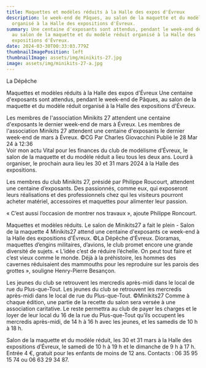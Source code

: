 ```yaml
---
title: Maquettes et modèles réduits à la Halle des expos d'Évreux
description: le week-end de Pâques, au salon de la maquette et du modèle réduit
  organisé à la Halle des expositions d'Évreux.
summary: Une centaine d'exposants sont attendus, pendant le week-end de Pâques,
  au salon de la maquette et du modèle réduit organisé à la Halle des
  expositions d'Évreux.
date: 2024-03-30T00:33:03.779Z
thumbnailImagePosition: left
thumbnailImage: assets/img/minikits-27.jpg
image: assets/img/minikits-27-a.jpg
---
```

L﻿a Dépêche

Maquettes et modèles réduits à la Halle des expos d'Évreux
Une centaine d'exposants sont attendus, pendant le week-end de Pâques, au salon de la maquette et du modèle réduit organisé à la Halle des expositions d'Évreux.

Les membres de l'association Minikits 27 attendent une centaine d'exposants le dernier week-end de mars à Évreux.
Les membres de l'association Minikits 27 attendent une centaine d'exposants le dernier week-end de mars à Évreux. ©CG
Par Charles Giovacchini
Publié le 28 Mar 24 à 12:36  
Voir mon actu
Vital pour les finances du club de modélisme d’Évreux, le salon de la maquette et du modèle réduit a lieu tous les deux ans. Lourd à organiser, le prochain aura lieu les 30 et 31 mars 2024 à la Halle des expositions.

Les membres du club Minikits 27, présidé par Philippe Roucourt, attendent une centaine d’exposants. Des passionnés, comme eux, qui exposeront leurs réalisations et des professionnels chez qui les visiteurs pourront acheter matériel, accessoires et maquettes pour alimenter leur passion.

« C’est aussi l’occasion de montrer nos travaux », ajoute Philippe Roncourt.

Maquettes et modèles réduits. Le salon de Minikits27 a fait le plein  - Salon de la maquette 4
Minikits27 attend une centaine d'exposants ce week-end à la Halle des expositions d'Évreux. ©La Dépêche d'Évreux.
Dioramas, maquettes d’engins militaires, d’avions, le club promet encore une grande diversité de sujets. « L’idée c’est de réduire l’échelle. On peut tout faire et c’est vieux comme le monde. Déjà à la préhistoire, les hommes des cavernes réduisaient des mammouths pour les reproduire sur les parois des grottes », souligne Henry-Pierre Besançon.

Les jeunes du club se retrouvent les mercredis après-midi dans le local de rue du Plus-que-Tout.
Les jeunes du club se retrouvent les mercredis après-midi dans le local de rue du Plus-que-Tout. ©Minikits27
Comme à chaque édition, une partie de la recette du salon sera versée à une association caritative. Le reste permettra au club de payer les charges et le loyer de leur local du 16 de la rue du Plus-que-Tout qu’ils occupent les mercredis après-midi, de 14 h à 16 h avec les jeunes, et les samedis de 10 h à 18 h.

Salon de la maquette et du modèle réduit, les 30 et 31 mars à la Halle des expositions d’Évreux, le samedi de 10 h à 19 h et le dimanche de 9 h à 17 h. Entrée 4 €, gratuit pour les enfants de moins de 12 ans. Contacts : 06 35 95 15 74 ou 06 63 29 34 87. 